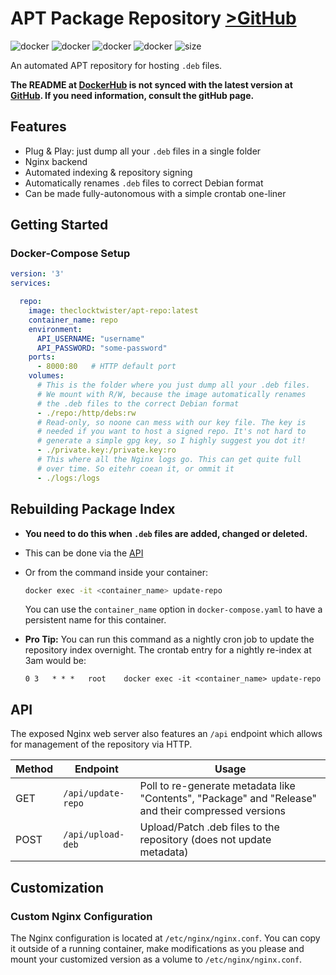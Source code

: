 
# APT Package Repository [>GitHub](https://github.com/TheClockTwister/apt-repo)
![docker](https://img.shields.io/badge/docker-i386-blue?style=flat)
![docker](https://img.shields.io/badge/docker-amd64-blue?style=flat)
![docker](https://img.shields.io/badge/docker-armhf-blue?style=flat)
![docker](https://img.shields.io/badge/docker-arm64-blue?style=flat)
![size](https://img.shields.io/badge/size-595_MB-yellow?style=flat)

An automated APT repository for hosting `.deb` files.

**The README at [DockerHub](https://hub.docker.com/r/theclocktwister/apt-repo) is
not synced with the latest version at [GitHub](https://github.com/TheClockTwister/apt-repo).
If you need information, consult the gitHub page.**

## Features

- Plug & Play: just dump all your `.deb` files in a single folder
- Nginx backend
- Automated indexing & repository signing
- Automatically renames `.deb` files to correct Debian format
- Can be made fully-autonomous with a simple crontab one-liner


## Getting Started

### Docker-Compose Setup

```yaml
version: '3'
services:

  repo:
    image: theclocktwister/apt-repo:latest
    container_name: repo
    environment:
      API_USERNAME: "username"
      API_PASSWORD: "some-password"
    ports:
      - 8000:80   # HTTP default port
    volumes:
      # This is the folder where you just dump all your .deb files.
      # We mount with R/W, because the image automatically renames
      # the .deb files to the correct Debian format
      - ./repo:/http/debs:rw
      # Read-only, so noone can mess with our key file. The key is
      # needed if you want to host a signed repo. It's not hard to
      # generate a simple gpg key, so I highly suggest you dot it!
      - ./private.key:/private.key:ro
      # This where all the Nginx logs go. This can get quite full
      # over time. So eitehr coean it, or ommit it
      - ./logs:/logs
```

## Rebuilding Package Index

- **You need to do this when `.deb` files are added, changed or deleted.**

- This can be done via the [API](#api)

- Or from the command inside your container:
  ```bash
  docker exec -it <container_name> update-repo
  ```

  You can use the `container_name` option in `docker-compose.yaml`
  to have a persistent name for this container.

- **Pro Tip:** You can run this command as a nightly cron job to update the repository
  index overnight. The crontab entry for a nightly re-index at 3am would be:
  ```
  0 3   * * *   root    docker exec -it <container_name> update-repo
  ```

## API

The exposed Nginx web server also features an `/api` endpoint which allows for
management of the repository via HTTP.

|Method | Endpoint   | Usage
|-------|------------|-------
| GET   | `/api/update-repo` | Poll to re-generate metadata like "Contents", "Package" and "Release" and their compressed versions
| POST  | `/api/upload-deb` | Upload/Patch .deb files to the repository (does not update metadata)


## Customization

### Custom Nginx Configuration

The Nginx configuration is located at `/etc/nginx/nginx.conf`. You can copy
it outside of a running container, make modifications as you please and mount
your customized version as a volume to `/etc/nginx/nginx.conf`.
